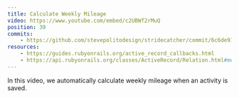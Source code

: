 ```yaml
---
title: Calculate Weekly Mileage
video: https://www.youtube.com/embed/c2UBWf2rMuQ
position: 39
commits:
    - https://github.com/stevepolitodesign/stridecatcher/commit/6c6de913be63be8ef75b1e1831d4d71118856e1b
resources:
    - https://guides.rubyonrails.org/active_record_callbacks.html
    - https://api.rubyonrails.org/classes/ActiveRecord/Relation.html#method-i-find_or_initialize_by
---
```

In this video, we automatically calculate weekly mileage when an activity is saved.